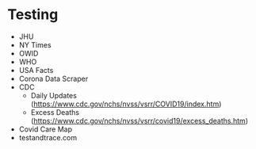 # Testing

- JHU
- NY Times
- OWID
- WHO
- USA Facts
- Corona Data Scraper
- CDC
	- Daily Updates (https://www.cdc.gov/nchs/nvss/vsrr/COVID19/index.htm)
	- Excess Deaths (https://www.cdc.gov/nchs/nvss/vsrr/covid19/excess_deaths.htm)
- Covid Care Map
- testandtrace.com
